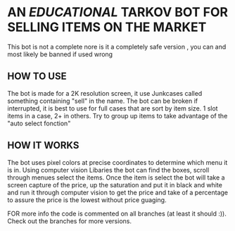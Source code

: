# AN ***EDUCATIONAL*** TARKOV BOT FOR SELLING ITEMS ON THE MARKET
This bot is not a complete nore is it a completely safe version , you can and most likely be banned if used wrong

## HOW TO USE
The bot is made for a 2K resolution screen, it use Junkcases called something containing "sell" in the name.
The bot can be broken if interrupted, it is best to use for full cases that are sort by item size.
1 slot items in a case, 2+ in others. Try to group up items to take advantage of the "auto select fonction"

## HOW IT WORKS
The bot uses pixel colors at precise coordinates to determine which menu it is in. Using computer vision Libaries the bot can find the boxes, scroll through menues select the items.
Once the item is select the bot will take a screen capture of the price, up the saturation and put it in black and white and run it through computer vision to get the price and take of a percentage to assure the price is the lowest
without price guaging.

FOR more info the code is commented on all branches (at least it should :)).
Check out the branches for more versions.
